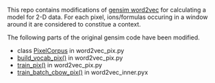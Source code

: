 This repo contains modifications of [gensim word2vec](https://github.com/RaRe-Technologies/gensim) for calculating a model for 2-D data. 
For each pixel, ions/formulas occuring in a window around it are considered to constitue a context.

The following parts of the original gensim code have been modified.
* class [PixelCorpus](https://github.com/eovchinn/word2vec_pixel/blob/master/word2vec_pix.py#L1797-L1847) in word2vec_pix.py
* [build_vocab_pix()](https://github.com/eovchinn/word2vec_pixel/blob/master/word2vec_pix.py#L598-L691) in word2vec_pix.py
* [train_pix()](https://github.com/eovchinn/word2vec_pixel/blob/master/word2vec_pix.py#L924-L1127) in word2vec_pix.py
* [train_batch_cbow_pix()](https://github.com/eovchinn/word2vec_pixel/blob/master/word2vec_inner/word2vec_inner.pyx#L404-L505) in word2vec_inner.pyx
